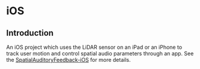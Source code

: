 # iOS
## Introduction
An iOS project which uses the LiDAR sensor on an iPad or an iPhone to track user motion and control spatial audio parameters through an app. See the [SpatialAuditoryFeedback-iOS](https://github.com/emurray2/spatial-auditory-feedback/tree/main/SpatialAuditoryFeedback-iOS) for more details.
